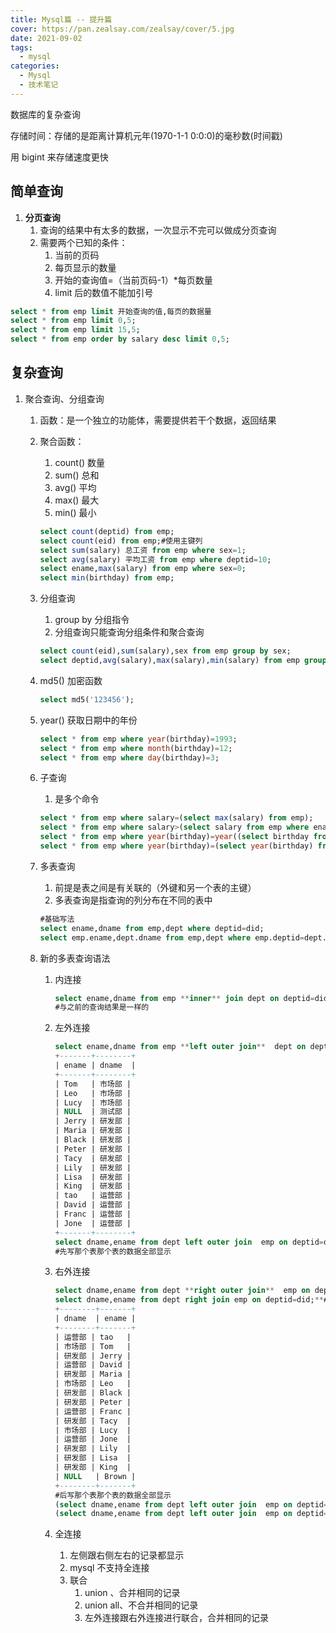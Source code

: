 ```yaml
---
title: Mysql篇 -- 提升篇
cover: https://pan.zealsay.com/zealsay/cover/5.jpg
date: 2021-09-02
tags:
  - mysql
categories:
  - Mysql
  - 技术笔记
---
```


数据库的复杂查询

<!-- more -->

存储时间：存储的是距离计算机元年(1970-1-1 0:0:0)的毫秒数(时间戳)

用 bigint 来存储速度更快

## 简单查询

1. **分页查询**
   1. 查询的结果中有太多的数据，一次显示不完可以做成分页查询
   2. 需要两个已知的条件：
      1. 当前的页码
      2. 每页显示的数量
      3. 开始的查询值=（当前页码-1）\*每页数量
      4. limit 后的数值不能加引号

```sql
select * from emp limit 开始查询的值,每页的数据量
select * from emp limit 0,5;
select * from emp limit 15,5;
select * from emp order by salary desc limit 0,5;
```

## 复杂查询

1. 聚合查询、分组查询

   1. 函数：是一个独立的功能体，需要提供若干个数据，返回结果
   2. 聚合函数：

      1. count() 数量
      2. sum() 总和
      3. avg() 平均
      4. max() 最大
      5. min() 最小

      ```sql
      select count(deptid) from emp;
      select count(eid) from emp;#使用主键列
      select sum(salary) 总工资 from emp where sex=1;
      select avg(salary) 平均工资 from emp where deptid=10;
      select ename,max(salary) from emp where sex=0;
      select min(birthday) from emp;
      ```

   3. 分组查询

      1. group by 分组指令
      2. 分组查询只能查询分组条件和聚合查询

      ```sql
      select count(eid),sum(salary),sex from emp group by sex;
      select deptid,avg(salary),max(salary),min(salary) from emp group by deptid;

      ```

   4. md5() 加密函数

      ```sql
      select md5('123456');
      ```

   5. year() 获取日期中的年份

      ```sql
      select * from emp where year(birthday)=1993;
      select * from emp where month(birthday)=12;
      select * from emp where day(birthday)=3;
      ```

   6. 子查询

      1. 是多个命令

      ```sql
      select * from emp where salary=(select max(salary) from emp);
      select * from emp where salary>(select salary from emp where ename='king');
      select * from emp where year(birthday)=year((select birthday from emp where ename='tom'))&&ename!='tom';
      select * from emp where year(birthday)=(select year(birthday) from emp where ename='tom')&&ename!='tom';
      ```

   7. 多表查询

      1. 前提是表之间是有关联的（外键和另一个表的主键）
      2. 多表查询是指查询的列分布在不同的表中

      ```sql
      #基础写法
      select ename,dname from emp,dept where deptid=did;
      select emp.ename,dept.dname from emp,dept where emp.deptid=dept.did;

      ```

   8. 新的多表查询语法

      1. 内连接

         ```sql
         select ename,dname from emp **inner** join dept on deptid=did;
         #与之前的查询结果是一样的
         ```

      2. 左外连接

         ```sql
         select ename,dname from emp **left outer join**  dept on deptid=did;
         +-------+--------+
         | ename | dname  |
         +-------+--------+
         | Tom   | 市场部 |
         | Leo   | 市场部 |
         | Lucy  | 市场部 |
         | NULL  | 测试部 |
         | Jerry | 研发部 |
         | Maria | 研发部 |
         | Black | 研发部 |
         | Peter | 研发部 |
         | Tacy  | 研发部 |
         | Lily  | 研发部 |
         | Lisa  | 研发部 |
         | King  | 研发部 |
         | tao   | 运营部 |
         | David | 运营部 |
         | Franc | 运营部 |
         | Jone  | 运营部 |
         +-------+--------+
         select dname,ename from dept left outer join  emp on deptid=did;
         #先写那个表那个表的数据全部显示
         ```

      3. 右外连接

         ```sql
         select dname,ename from dept **right outer join**  emp on deptid=did;
         select dname,ename from dept right join emp on deptid=did;**#outer可以省略**
         +--------+-------+
         | dname  | ename |
         +--------+-------+
         | 运营部 | tao   |
         | 市场部 | Tom   |
         | 研发部 | Jerry |
         | 运营部 | David |
         | 研发部 | Maria |
         | 市场部 | Leo   |
         | 研发部 | Black |
         | 研发部 | Peter |
         | 运营部 | Franc |
         | 研发部 | Tacy  |
         | 市场部 | Lucy  |
         | 运营部 | Jone  |
         | 研发部 | Lily  |
         | 研发部 | Lisa  |
         | 研发部 | King  |
         | NULL   | Brown |
         +--------+-------+
         #后写那个表那个表的数据全部显示
         (select dname,ename from dept left outer join  emp on deptid=did) union (select dname,ename from dept right join emp on deptid=did);
         (select dname,ename from dept left outer join  emp on deptid=did) union all (select dname,ename from dept right join emp on deptid=did);
         ```

      4. 全连接
         1. 左侧跟右侧左右的记录都显示
         2. mysql 不支持全连接
         3. 联合
            1. union 、合并相同的记录
            2. union all、不合并相同的记录
            3. 左外连接跟右外连接进行联合，合并相同的记录

